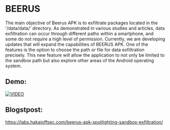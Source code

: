 # BEERUS
The main objective of Beerus APK is to exfiltrate packages located in the '/data/data/' directory. As demonstrated in various studies and articles, data exfiltration can occur through different paths within a smartphone, and some do not require a high level of permission. Currently, we are developing updates that will expand the capabilities of BEERUS APK. One of the features is the option to choose the path or file for data exfiltration precisely. This new feature will allow the application to not only be limited to the sandbox path but also explore other areas of the Android operating system.

## Demo:
[![VIDEO](http://img.youtube.com/vi/3T1cH7Mf7h4/0.jpg)](https://www.youtube.com/watch?v=3T1cH7Mf7h4&ab_channel=HakaiOffensiveSecurity)

## Blogstpost:
https://labs.hakaioffsec.com/beerus-apk-spotlighting-sandbox-exfiltration/
